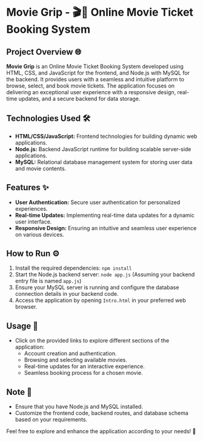 # Movie Grip - 🎬🍿 Online Movie Ticket Booking System

## Project Overview 🌐

**Movie Grip** is an Online Movie Ticket Booking System developed using HTML, CSS, and JavaScript for the frontend, and Node.js with MySQL for the backend. It provides users with a seamless and intuitive platform to browse, select, and book movie tickets. The application focuses on delivering an exceptional user experience with a responsive design, real-time updates, and a secure backend for data storage.

## Technologies Used 🛠️

- **HTML/CSS/JavaScript:** Frontend technologies for building dynamic web applications.
- **Node.js:** Backend JavaScript runtime for building scalable server-side applications.
- **MySQL:** Relational database management system for storing user data and movie contents.

## Features ✨

- **User Authentication:** Secure user authentication for personalized experiences.
- **Real-time Updates:** Implementing real-time data updates for a dynamic user interface.
- **Responsive Design:** Ensuring an intuitive and seamless user experience on various devices.

## How to Run ⚙️

1. Install the required dependencies: `npm install`
2. Start the Node.js backend server: `node app.js` (Assuming your backend entry file is named `app.js`)
3. Ensure your MySQL server is running and configure the database connection details in your backend code.
4. Access the application by opening `Intro.html` in your preferred web browser.

## Usage 🚀

- Click on the provided links to explore different sections of the application:
  - Account creation and authentication.
  - Browsing and selecting available movies.
  - Real-time updates for an interactive experience.
  - Seamless booking process for a chosen movie.

## Note 📝

- Ensure that you have Node.js and MySQL installed.
- Customize the frontend code, backend routes, and database schema based on your requirements.

Feel free to explore and enhance the application according to your needs! 🎉
